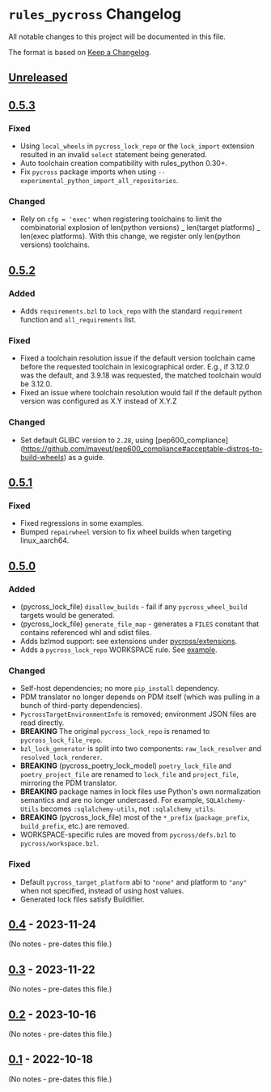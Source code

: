 # `rules_pycross` Changelog

All notable changes to this project will be documented in this file.

The format is based on [Keep a Changelog](https://keepachangelog.com/en/1.0.0/).

## [Unreleased]

## [0.5.3]

### Fixed

- Using `local_wheels` in `pycross_lock_repo` or the `lock_import` extension resulted in an invalid `select`
  statement being generated.
- Auto toolchain creation compatibility with rules_python 0.30+.
- Fix `pycross` package imports when using `--experimental_python_import_all_repositories`.

### Changed

- Rely on `cfg = 'exec'` when registering toolchains to limit the combinatorial explosion of
  len(python versions) _ len(target platforms) _ len(exec platforms). With this change, we register
  only len(python versions) toolchains.

## [0.5.2]

### Added

- Adds `requirements.bzl` to `lock_repo` with the standard `requirement` function and
  `all_requirements` list.

### Fixed

- Fixed a toolchain resolution issue if the default version toolchain came before the requested toolchain in
  lexicographical order. E.g., if 3.12.0 was the default, and 3.9.18 was requested, the matched toolchain would
  be 3.12.0.
- Fixed an issue where toolchain resolution would fail if the default python version was configured as X.Y
  instead of X.Y.Z

### Changed

- Set default GLIBC version to `2.28`, using [pep600_compliance]
  (https://github.com/mayeut/pep600_compliance#acceptable-distros-to-build-wheels) as a guide.

## [0.5.1]

### Fixed

- Fixed regressions in some examples.
- Bumped `repairwheel` version to fix wheel builds when targeting linux_aarch64.

## [0.5.0]

### Added

- (pycross_lock_file) `disallow_builds` - fail if any `pycross_wheel_build` targets would be generated.
- (pycross_lock_file) `generate_file_map` - generates a `FILES` constant that contains referenced whl
  and sdist files.
- Adds bzlmod support: see extensions under [pycross/extensions](pycross/extensions/).
- Adds a `pycross_lock_repo` WORKSPACE rule. See [example](examples/lock_repo/).

### Changed

- Self-host dependencies; no more `pip_install` dependency.
- PDM translator no longer depends on PDM itself (which was pulling in a bunch of third-party dependencies).
- `PycrossTargetEnvironmentInfo` is removed; environment JSON files are read directly.
- **BREAKING** The original `pycross_lock_repo` is renamed to `pycross_lock_file_repo`.
- `bzl_lock_generator` is split into two components: `raw_lock_resolver` and `resolved_lock_renderer`.
- **BREAKING** (pycross_poetry_lock_model) `poetry_lock_file` and `poetry_project_file` are renamed to `lock_file` and
  `project_file`, mirroring the PDM translator.
- **BREAKING** package names in lock files use Python's own normalization semantics and are no longer undercased.
  For example, `SQLAlchemy-Utils` becomes `:sqlalchemy-utils`, not `:sqlalchemy_utils`.
- **BREAKING** (pycross_lock_file) most of the `*_prefix` (`package_prefix`, `build_prefix`, etc.) are removed.
- WORKSPACE-specific rules are moved from `pycross/defs.bzl` to `pycross/workspace.bzl`.

### Fixed

- Default `pycross_target_platform` abi to `"none"` and platform to `"any"` when not specified, instead of using
  host values.
- Generated lock files satisfy Buildifier.

## [0.4] - 2023-11-24

(No notes - pre-dates this file.)

## [0.3] - 2023-11-22

(No notes - pre-dates this file.)

## [0.2] - 2023-10-16

(No notes - pre-dates this file.)

## [0.1] - 2022-10-18

(No notes - pre-dates this file.)

[unreleased]: https://github.com/jvolkman/rules_pycross/compare/v0.5.3...HEAD
[0.5.3]: https://github.com/jvolkman/rules_pycross/compare/v0.5.2...v0.5.3
[0.5.2]: https://github.com/jvolkman/rules_pycross/compare/v0.5.1...v0.5.2
[0.5.1]: https://github.com/jvolkman/rules_pycross/compare/v0.5.0...v0.5.1
[0.5.0]: https://github.com/jvolkman/rules_pycross/compare/v0.4...v0.5.0
[0.4]: https://github.com/jvolkman/rules_pycross/compare/v0.3...v0.4
[0.3]: https://github.com/jvolkman/rules_pycross/compare/v0.2...v0.3
[0.2]: https://github.com/jvolkman/rules_pycross/compare/0.1...v0.2
[0.1]: https://github.com/jvolkman/rules_pycross/releases/tag/0.1
